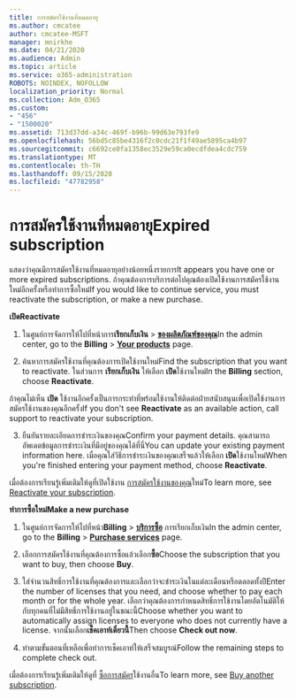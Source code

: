 ```yaml
---
title: การสมัครใช้งานที่หมดอายุ
ms.author: cmcatee
author: cmcatee-MSFT
manager: mnirkhe
ms.date: 04/21/2020
ms.audience: Admin
ms.topic: article
ms.service: o365-administration
ROBOTS: NOINDEX, NOFOLLOW
localization_priority: Normal
ms.collection: Adm_O365
ms.custom:
- "456"
- "1500020"
ms.assetid: 713d37dd-a34c-469f-b96b-99d63e793fe9
ms.openlocfilehash: 56bd5c85be4316f2c0cdc21f1f49ae5895ca4b97
ms.sourcegitcommit: c6692ce0fa1358ec3529e59ca0ecdfdea4cdc759
ms.translationtype: MT
ms.contentlocale: th-TH
ms.lasthandoff: 09/15/2020
ms.locfileid: "47782958"
---
```

# <a name="expired-subscription"></a><span data-ttu-id="5ed60-102">การสมัครใช้งานที่หมดอายุ</span><span class="sxs-lookup"><span data-stu-id="5ed60-102">Expired subscription</span></span>

<span data-ttu-id="5ed60-103">แสดงว่าคุณมีการสมัครใช้งานที่หมดอายุอย่างน้อยหนึ่งรายการ</span><span class="sxs-lookup"><span data-stu-id="5ed60-103">It appears you have one or more expired subscriptions.</span></span> <span data-ttu-id="5ed60-104">ถ้าคุณต้องการบริการต่อไปคุณต้องเปิดใช้งานการสมัครใช้งานใหม่อีกครั้งหรือทำการซื้อใหม่</span><span class="sxs-lookup"><span data-stu-id="5ed60-104">If you would like to continue service, you must reactivate the subscription, or make a new purchase.</span></span>
  
<span data-ttu-id="5ed60-105">**เปิด**</span><span class="sxs-lookup"><span data-stu-id="5ed60-105">**Reactivate**</span></span>
  
1. <span data-ttu-id="5ed60-106">ในศูนย์การจัดการให้ไปที่หน้าการ**เรียกเก็บเงิน** \> **[ของผลิตภัณฑ์ของคุณ](https://go.microsoft.com/fwlink/p/?linkid=842054)**</span><span class="sxs-lookup"><span data-stu-id="5ed60-106">In the admin center, go to the **Billing** \> **[Your products](https://go.microsoft.com/fwlink/p/?linkid=842054)** page.</span></span>

2. <span data-ttu-id="5ed60-107">ค้นหาการสมัครใช้งานที่คุณต้องการเปิดใช้งานใหม่</span><span class="sxs-lookup"><span data-stu-id="5ed60-107">Find the subscription that you want to reactivate.</span></span> <span data-ttu-id="5ed60-108">ในส่วนการ **เรียกเก็บเงิน** ให้เลือก **เปิด**ใช้งานใหม่</span><span class="sxs-lookup"><span data-stu-id="5ed60-108">In the **Billing** section, choose **Reactivate**.</span></span>

<span data-ttu-id="5ed60-109">ถ้าคุณไม่เห็น **เปิด** ใช้งานอีกครั้งเป็นการกระทำที่พร้อมใช้งานให้ติดต่อฝ่ายสนับสนุนเพื่อเปิดใช้งานการสมัครใช้งานของคุณอีกครั้ง</span><span class="sxs-lookup"><span data-stu-id="5ed60-109">If you don't see **Reactivate** as an available action, call support to reactivate your subscription.</span></span>

3. <span data-ttu-id="5ed60-110">ยืนยันรายละเอียดการชำระเงินของคุณ</span><span class="sxs-lookup"><span data-stu-id="5ed60-110">Confirm your payment details.</span></span> <span data-ttu-id="5ed60-111">คุณสามารถอัพเดตข้อมูลการชำระเงินที่มีอยู่ของคุณได้ที่นี่</span><span class="sxs-lookup"><span data-stu-id="5ed60-111">You can update your existing payment information here.</span></span> <span data-ttu-id="5ed60-112">เมื่อคุณใส่วิธีการชำระเงินของคุณเสร็จแล้วให้เลือก **เปิด**ใช้งานใหม่</span><span class="sxs-lookup"><span data-stu-id="5ed60-112">When you're finished entering your payment method, choose **Reactivate**.</span></span>

<span data-ttu-id="5ed60-113">เมื่อต้องการเรียนรู้เพิ่มเติมให้ดูที่เปิดใช้งาน [การสมัครใช้งานของคุณ](https://docs.microsoft.com/microsoft-365/commerce/subscriptions/reactivate-your-subscription)ใหม่</span><span class="sxs-lookup"><span data-stu-id="5ed60-113">To learn more, see [Reactivate your subscription](https://docs.microsoft.com/microsoft-365/commerce/subscriptions/reactivate-your-subscription).</span></span>

<span data-ttu-id="5ed60-114">**ทำการซื้อใหม่**</span><span class="sxs-lookup"><span data-stu-id="5ed60-114">**Make a new purchase**</span></span>
  
1. <span data-ttu-id="5ed60-115">ในศูนย์การจัดการให้ไปที่หน้า**Billing** \> **[บริการซื้อ](https://go.microsoft.com/fwlink/p/?linkid=868433)** การเรียกเก็บเงิน</span><span class="sxs-lookup"><span data-stu-id="5ed60-115">In the admin center, go to the **Billing** \> **[Purchase services](https://go.microsoft.com/fwlink/p/?linkid=868433)** page.</span></span>

2. <span data-ttu-id="5ed60-116">เลือกการสมัครใช้งานที่คุณต้องการซื้อแล้วเลือก**ซื้อ**</span><span class="sxs-lookup"><span data-stu-id="5ed60-116">Choose the subscription that you want to buy, then choose **Buy**.</span></span>

3. <span data-ttu-id="5ed60-117">ใส่จำนวนสิทธิ์การใช้งานที่คุณต้องการและเลือกว่าจะชำระเงินในแต่ละเดือนหรือตลอดทั้งปี</span><span class="sxs-lookup"><span data-stu-id="5ed60-117">Enter the number of licenses that you need, and choose whether to pay each month or for the whole year.</span></span> <span data-ttu-id="5ed60-118">เลือกว่าคุณต้องการกำหนดสิทธิ์การใช้งานโดยอัตโนมัติให้กับทุกคนที่ไม่มีสิทธิ์การใช้งานอยู่ในขณะนี้</span><span class="sxs-lookup"><span data-stu-id="5ed60-118">Choose whether you want to automatically assign licenses to everyone who does not currently have a license.</span></span> <span data-ttu-id="5ed60-119">จากนั้นเลือก**เช็คเอาท์เดี๋ยวนี้**</span><span class="sxs-lookup"><span data-stu-id="5ed60-119">Then choose **Check out now**.</span></span>

4. <span data-ttu-id="5ed60-120">ทำตามขั้นตอนที่เหลือเพื่อทำการเช็คเอาท์ให้เสร็จสมบูรณ์</span><span class="sxs-lookup"><span data-stu-id="5ed60-120">Follow the remaining steps to complete check out.</span></span>

<span data-ttu-id="5ed60-121">เมื่อต้องการเรียนรู้เพิ่มเติมให้ดูที่ [ซื้อการสมัคร](https://docs.microsoft.com/microsoft-365/commerce/buy-another-subscription)ใช้งานอื่น</span><span class="sxs-lookup"><span data-stu-id="5ed60-121">To learn more, see [Buy another subscription](https://docs.microsoft.com/microsoft-365/commerce/buy-another-subscription).</span></span>
